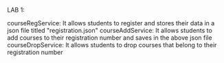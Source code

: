 LAB 1:

  courseRegService: It allows students to register and stores their data in a json file titled "registration.json"
  courseAddService: It allows students to add courses to their registration number and saves in the above json file
  courseDropService: It allows students to drop courses that belong to their registration number
